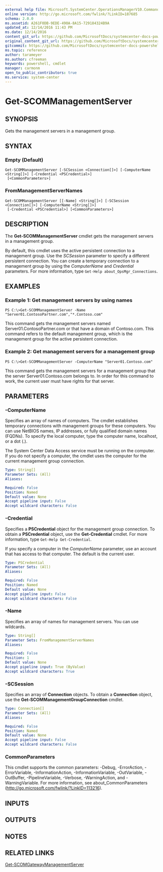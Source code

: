```yaml
---
external help file: Microsoft.SystemCenter.OperationsManagerV10.Commands.dll-Help.xml
online version: http://go.microsoft.com/fwlink/?LinkID=187685
schema: 2.0.0
ms.assetid: A261F0DB-9EDE-490A-8A15-729184324B9A
updated_at: 12/14/2016 11:43 PM
ms.date: 12/14/2016
content_git_url: https://github.com/MicrosoftDocs/systemcenter-docs-powershell/blob/master/systemcenter-cmdlets/SystemCenter2016/OperationsManager/v1.0/Get-SCOMManagementServer.md
original_content_git_url: https://github.com/MicrosoftDocs/systemcenter-docs-powershell/blob/master/systemcenter-cmdlets/SystemCenter2016/OperationsManager/v1.0/Get-SCOMManagementServer.md
gitcommit: https://github.com/MicrosoftDocs/systemcenter-docs-powershell/blob/96cd9bd2780eb6b78c540fa00d3b8a4313e3ed40/systemcenter-cmdlets/SystemCenter2016/OperationsManager/v1.0/Get-SCOMManagementServer.md
ms.topic: reference
author: tarameyer
ms.author: cfreeman
keywords: powershell, cmdlet
manager: carmonm
open_to_public_contributors: true
ms.service: system-center
---
```


# Get-SCOMManagementServer

## SYNOPSIS
Gets the management servers in a management group.

## SYNTAX

### Empty (Default)
```
Get-SCOMManagementServer [-SCSession <Connection[]>] [-ComputerName <String[]>] [-Credential <PSCredential>]
 [<CommonParameters>]
```

### FromManagementServerNames
```
Get-SCOMManagementServer [[-Name] <String[]>] [-SCSession <Connection[]>] [-ComputerName <String[]>]
 [-Credential <PSCredential>] [<CommonParameters>]
```

## DESCRIPTION
The **Get-SCOMManagementServer** cmdlet gets the management servers in a management group.

By default, this cmdlet uses the active persistent connection to a management group.
Use the *SCSession* parameter to specify a different persistent connection.
You can create a temporary connection to a management group by using the *ComputerName* and *Credential* parameters.
For more information, type `Get-Help about_OpsMgr_Connections`.

## EXAMPLES

### Example 1: Get management servers by using names
```
PS C:\>Get-SCOMManagementServer -Name "Server01.ContosoPartner.com","*.Contoso.com"
```

This command gets the management servers named Server01.ContosoPartner.com or that have a domain of Contoso.com.
This command refers to the default management group, which is the management group for the active persistent connection.

### Example 2: Get management servers for a management group
```
PS C:\>Get-SCOMManagementServer -ComputerName "Server01.Contoso.com"
```

This command gets the management servers for a management group that the server Server01.Contoso.com belongs to.
In order for this command to work, the current user must have rights for that server.

## PARAMETERS

### -ComputerName
Specifies an array of names of computers.
The cmdlet establishes temporary connections with management groups for these computers.
You can use NetBIOS names, IP addresses, or fully qualified domain names (FQDNs).
To specify the local computer, type the computer name, localhost, or a dot (.).

The System Center Data Access service must be running on the computer.
If you do not specify a computer, the cmdlet uses the computer for the current management group connection.

```yaml
Type: String[]
Parameter Sets: (All)
Aliases: 

Required: False
Position: Named
Default value: None
Accept pipeline input: False
Accept wildcard characters: False
```

### -Credential
Specifies a **PSCredential** object for the management group connection.
To obtain a **PSCredential** object, use the **Get-Credential** cmdlet.
For more information, type `Get-Help Get-Credential`.

If you specify a computer in the *ComputerName* parameter, use an account that has access to that computer.
The default is the current user.

```yaml
Type: PSCredential
Parameter Sets: (All)
Aliases: 

Required: False
Position: Named
Default value: None
Accept pipeline input: False
Accept wildcard characters: False
```

### -Name
Specifies an array of names for management servers.
You can use wildcards.

```yaml
Type: String[]
Parameter Sets: FromManagementServerNames
Aliases: 

Required: False
Position: 1
Default value: None
Accept pipeline input: True (ByValue)
Accept wildcard characters: True
```

### -SCSession
Specifies an array of **Connection** objects.
To obtain a **Connection** object, use the **Get-SCOMManagementGroupConnection** cmdlet.

```yaml
Type: Connection[]
Parameter Sets: (All)
Aliases: 

Required: False
Position: Named
Default value: None
Accept pipeline input: False
Accept wildcard characters: False
```

### CommonParameters
This cmdlet supports the common parameters: -Debug, -ErrorAction, -ErrorVariable, -InformationAction, -InformationVariable, -OutVariable, -OutBuffer, -PipelineVariable, -Verbose, -WarningAction, and -WarningVariable. For more information, see about_CommonParameters (http://go.microsoft.com/fwlink/?LinkID=113216).

## INPUTS

## OUTPUTS

## NOTES

## RELATED LINKS

[Get-SCOMGatewayManagementServer](xref:SystemCenter2016/OperationsManager/v1.0/Get-SCOMGatewayManagementServer.md)

